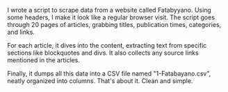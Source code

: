 I wrote a script to scrape data from a website called Fatabyyano. Using some headers, I make it look like a regular browser visit. The script goes through 20 pages of articles, grabbing titles, publication times, categories, and links.

For each article, it dives into the content, extracting text from specific sections like blockquotes and divs. It also collects any source links mentioned in the articles.

Finally, it dumps all this data into a CSV file named "1-Fatabayano.csv", neatly organized into columns. That's about it. Clean and simple.

